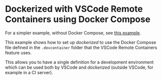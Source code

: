 # Dockerized with VSCode Remote Containers using Docker Compose

For a simpler example, without Docker Compose, see [this example](../vscode-remote-container/).

This example shows how to set up _dockerized_ to use the Docker Compose file defined in the `.devcontainer` folder that the VSCode Remote Containers feature uses.

This allows you to have a single definition for a development environment which can be used both by VSCode and _dockerized_ (outside VSCode, for example in a CI server).
